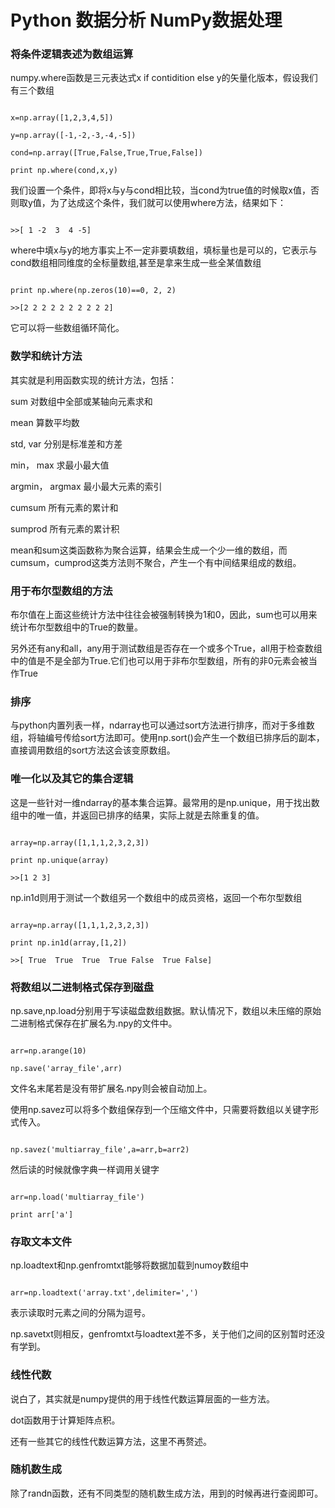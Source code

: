 # Python 数据分析 NumPy数据处理

### 将条件逻辑表述为数组运算
numpy.where函数是三元表达式x if contidition else y的矢量化版本，假设我们有三个数组
```
x=np.array([1,2,3,4,5])
y=np.array([-1,-2,-3,-4,-5])
cond=np.array([True,False,True,True,False])
print np.where(cond,x,y)
```
我们设置一个条件，即将x与y与cond相比较，当cond为true值的时候取x值，否则取y值，为了达成这个条件，我们就可以使用where方法，结果如下：
```
>>[ 1 -2  3  4 -5]
```
where中填x与y的地方事实上不一定非要填数组，填标量也是可以的，它表示与cond数组相同维度的全标量数组,甚至是拿来生成一些全某值数组
```
print np.where(np.zeros(10)==0, 2, 2)
>>[2 2 2 2 2 2 2 2 2 2]
```
它可以将一些数组循环简化。

### 数学和统计方法
其实就是利用函数实现的统计方法，包括：

sum	对数组中全部或某轴向元素求和
mean 算数平均数
std, var 分别是标准差和方差
min， max 求最小最大值
argmin， argmax 最小最大元素的索引
cumsum 所有元素的累计和
sumprod 所有元素的累计积

mean和sum这类函数称为聚合运算，结果会生成一个少一维的数组，而cumsum，cumprod这类方法则不聚合，产生一个有中间结果组成的数组。

### 用于布尔型数组的方法

布尔值在上面这些统计方法中往往会被强制转换为1和0，因此，sum也可以用来统计布尔型数组中的True的数量。

另外还有any和all，any用于测试数组是否存在一个或多个True，all用于检查数组中的值是不是全部为True.它们也可以用于非布尔型数组，所有的非0元素会被当作True

### 排序

与python内置列表一样，ndarray也可以通过sort方法进行排序，而对于多维数组，将轴编号传给sort方法即可。使用np.sort()会产生一个数组已排序后的副本，直接调用数组的sort方法这会该变原数组。

### 唯一化以及其它的集合逻辑

这是一些针对一维ndarray的基本集合运算。最常用的是np.unique，用于找出数组中的唯一值，并返回已排序的结果，实际上就是去除重复的值。
```
array=np.array([1,1,1,2,3,2,3])
print np.unique(array)
>>[1 2 3]
```
np.in1d则用于测试一个数组另一个数组中的成员资格，返回一个布尔型数组
```
array=np.array([1,1,1,2,3,2,3])
print np.in1d(array,[1,2])
>>[ True  True  True  True False  True False]
```

### 将数组以二进制格式保存到磁盘
np.save,np.load分别用于写读磁盘数组数据。默认情况下，数组以未压缩的原始二进制格式保存在扩展名为.npy的文件中。
```
arr=np.arange(10)
np.save('array_file',arr)
```
文件名末尾若是没有带扩展名.npy则会被自动加上。
使用np.savez可以将多个数组保存到一个压缩文件中，只需要将数组以关键字形式传入。
```
np.savez('multiarray_file',a=arr,b=arr2)
```
然后读的时候就像字典一样调用关键字
```
arr=np.load('multiarray_file')
print arr['a']
```

### 存取文本文件

np.loadtext和np.genfromtxt能够将数据加载到numoy数组中
```
arr=np.loadtext('array.txt',delimiter=',')
```
表示读取时元素之间的分隔为逗号。
np.savetxt则相反，genfromtxt与loadtext差不多，关于他们之间的区别暂时还没有学到。

### 线性代数

说白了，其实就是numpy提供的用于线性代数运算层面的一些方法。
dot函数用于计算矩阵点积。
还有一些其它的线性代数运算方法，这里不再赘述。

### 随机数生成
除了randn函数，还有不同类型的随机数生成方法，用到的时候再进行查阅即可。


